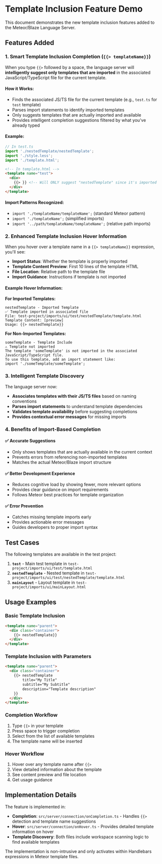 # Template Inclusion Feature Demo

This document demonstrates the new template inclusion features added to the Meteor/Blaze Language Server.

## Features Added

### 1. Smart Template Inclusion Completion (`{{> templateName}}`)

When you type `{{>` followed by a space, the language server will **intelligently suggest only templates that are imported** in the associated JavaScript/TypeScript file for the current template.

#### How it Works:
- Finds the associated JS/TS file for the current template (e.g., `test.ts` for `test` template)
- Parses import statements to identify imported templates
- Only suggests templates that are actually imported and available
- Provides intelligent completion suggestions filtered by what you've already typed

#### Example:
```typescript
// In test.ts
import './nestedTemplate/nestedTemplate';
import './style.less';
import './template.html';
```

```html
<!-- In template.html -->
<template name="test">
  <div>
    {{> }} <!-- Will ONLY suggest "nestedTemplate" since it's imported -->
  </div>
</template>
```

#### Import Patterns Recognized:
- `import './templateName/templateName';` (standard Meteor pattern)
- `import './templateName';` (simplified imports)
- `import '../path/templateName/templateName';` (relative path imports)

### 2. Enhanced Template Inclusion Hover Information

When you hover over a template name in a `{{> templateName}}` expression, you'll see:
- **Import Status**: Whether the template is properly imported
- **Template Content Preview**: First 10 lines of the template HTML
- **File Location**: Relative path to the template file
- **Import Guidance**: Instructions if template is not imported

#### Example Hover Information:

**For Imported Templates:**
```
nestedTemplate - Imported Template
✅ Template imported in associated file
File: test-project/imports/ui/test/nestedTemplate/template.html
Template Content: [preview]
Usage: {{> nestedTemplate}}
```

**For Non-Imported Templates:**
```
someTemplate - Template Include
⚠️ Template not imported
The template 'someTemplate' is not imported in the associated JavaScript/TypeScript file.
To use this template, add an import statement like:
import './someTemplate/someTemplate';
```

### 3. Intelligent Template Discovery

The language server now:
- **Associates templates with their JS/TS files** based on naming conventions
- **Parses import statements** to understand template dependencies
- **Validates template availability** before suggesting completions
- **Provides contextual error messages** for missing imports

### 4. Benefits of Import-Based Completion

#### ✅ **Accurate Suggestions**
- Only shows templates that are actually available in the current context
- Prevents errors from referencing non-imported templates
- Matches the actual Meteor/Blaze import structure

#### ✅ **Better Development Experience**
- Reduces cognitive load by showing fewer, more relevant options
- Provides clear guidance on import requirements
- Follows Meteor best practices for template organization

#### ✅ **Error Prevention**
- Catches missing template imports early
- Provides actionable error messages
- Guides developers to proper import syntax

## Test Cases

The following templates are available in the test project:

1. **`test`** - Main test template in `test-project/imports/ui/test/template.html`
2. **`nestedTemplate`** - Nested template in `test-project/imports/ui/test/nestedTemplate/template.html`
3. **`mainLayout`** - Layout template in `test-project/imports/ui/mainLayout.html`

## Usage Examples

### Basic Template Inclusion
```html
<template name="parent">
  <div class="container">
    {{> nestedTemplate}}
  </div>
</template>
```

### Template Inclusion with Parameters
```html
<template name="parent">
  <div class="container">
    {{> nestedTemplate
        title="My Title"
        subtitle="My Subtitle"
        description="Template description"
    }}
  </div>
</template>
```

### Completion Workflow
1. Type `{{>` in your template
2. Press space to trigger completion
3. Select from the list of available templates
4. The template name will be inserted

### Hover Workflow
1. Hover over any template name after `{{>`
2. View detailed information about the template
3. See content preview and file location
4. Get usage guidance

## Implementation Details

The feature is implemented in:
- **Completion**: `src/server/connection/onCompletion.ts` - Handles `{{>` detection and template name suggestions
- **Hover**: `src/server/connection/onHover.ts` - Provides detailed template information on hover
- **Template Discovery**: Both files include workspace scanning logic to find available templates

The implementation is non-intrusive and only activates within Handlebars expressions in Meteor template files.

